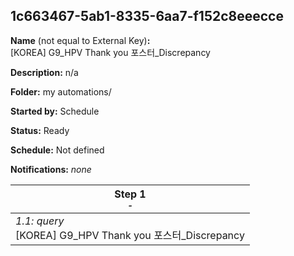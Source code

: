 ## 1c663467-5ab1-8335-6aa7-f152c8eeecce

**Name** (not equal to External Key)**:** 	
[KOREA] G9_HPV Thank you 포스터_Discrepancy

**Description:** n/a

**Folder:** my automations/

**Started by:** Schedule

**Status:** Ready

**Schedule:** Not defined

**Notifications:** _none_


| Step 1<br>_<small>-</small>_ |
| --- |
| _1.1: query_<br>[KOREA] G9_HPV Thank you 포스터_Discrepancy |
